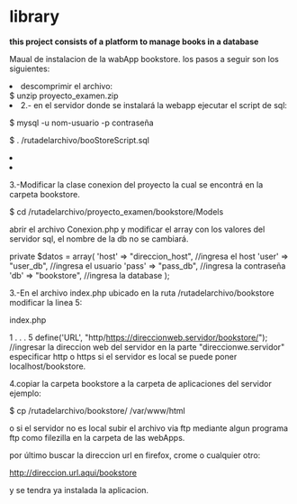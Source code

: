 # library
<p><b> this project consists of a platform to manage books in a database </b></p >


Maual de instalacion de la wabApp bookstore.
los pasos a seguir son los siguientes:

<li>descomprimir el archivo:<br> $ unzip proyecto_examen.zip
</li>
<li>
2.- en el servidor donde se instalará la webapp ejecutar
el script de sql: 

$ mysql -u nom-usuario -p contraseña

$ \. /rutadelarchivo/booStoreScript.sql
</li>
<li></li>
<li></li>
 

3.-Modificar la clase conexion del proyecto la cual se encontrá en la
carpeta bookstore.

$ cd /rutadelarchivo/proyecto_examen/bookstore/Models

abrir el archivo Conexion.php y modificar el array con los valores del servidor sql, el nombre de la db no se cambiará.


private $datos = array(
    		               'host' => "direccion_host",  //ingresa el host
    		               'user' => "user_db",       //ingresa el usuario
    		               'pass' => "pass_db",   //ingresa la contraseña
    		               'db'   => "bookstore",   //ingresa la database
    		             );

3.-En el archivo index.php ubicado en la ruta /rutadelarchivo/bookstore
modificar la linea 5:

index.php
 
1
.
.
.
5 define('URL', "http/https://direccionweb.servidor/bookstore/"); 
//ingresar la direccion web del servidor en la parte "direccionwe.servidor" especificar http o https si el servidor es local se puede poner 
localhost/bookstore.


4.copiar la carpeta bookstore a la carpeta de aplicaciones del servidor
ejemplo:

$ cp /rutadelarchivo/bookstore/  /var/www/html  

o si el servidor no es local subir el archivo via ftp mediante algun programa ftp
como filezilla en la carpeta de las webApps.


por último buscar la direccion url en firefox, crome o cualquier otro:

http://direccion.url.aqui/bookstore

y se tendra ya instalada la aplicacion. 





 
